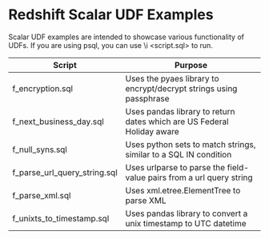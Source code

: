 # Redshift Scalar UDF Examples
Scalar UDF examples are intended to showcase various functionality of UDFs.
If you are using psql, you can use \i &lt;script.sql&gt; to run.

| Script | Purpose |
| ------------- | ------------- |
| f_encryption.sql | Uses the pyaes library to encrypt/decrypt strings using passphrase |
| f_next_business_day.sql | Uses pandas library to return dates which are US Federal Holiday aware |
| f_null_syns.sql | Uses python sets to match strings, similar to a SQL IN condition |
| f_parse_url_query_string.sql | Uses urlparse to parse the field-value pairs from a url query string |
| f_parse_xml.sql | Uses xml.etree.ElementTree to parse XML |
| f_unixts_to_timestamp.sql | Uses pandas library to convert a unix timestamp to UTC datetime |

